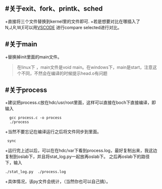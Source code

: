 #关于exit、fork、printk、sched
 --------------------
 +直接将三个文件替换到kernel里的文件即可.
 +若是想要对比在哪插入了N,J,R,W,E可以用[VSCODE](https://code.visualstudio.com) 进行compare selected进行对比。


#关于main
  -------------------
  +替换掉init里面的main文件。
>  在linux下 ，main文件是void main。在windows下，main是start，注意这个不同，不然会在编译的时候提示head.o有问题


#关于process
  -------------
  +建议把process.c放在hdc/usr/root里面，这样可以直接在boch下直接编译，即输入
  ```
    gcc process.c -o process
    ./process
  ```

  +当然不要忘记在编译运行之后将文件同步到里面。
   ```
    sync
   ```
  +运行完上述以后，可以在在hdc/var下看到process.log，最好复制出来，我这边复制到oslab下，并且将stat_log.py一起放再oslab下。
       之后再oslab下的路径下，输入  
   ```
   ./stat_log.py  ./process.log
   ```
   +具体情况，该py文件会统计，（当然你也可以自己搞）。
    

    
